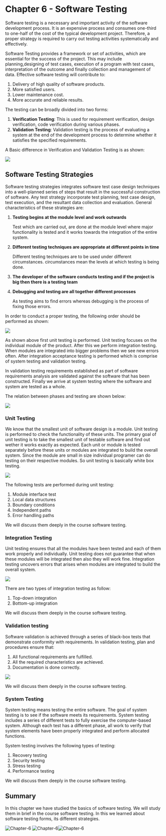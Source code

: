 # Chapter 6 - Software Testing

Software testing is a necessary and important activity of the software development process. It is an expensive process and consumes one-third to one-half of the cost of the typical development project. Therefore, a proper strategy is required to carry out testing activities systematically and effectively.

Software Testing provides a framework or set of activities, which are essential for the success of the project. This may include planning,designing of test cases, execution of a program with test cases, interpretation of the outcome and finally collection and management of data. Effective software testing will contribute to:
1. Delivery of high quality of software products.
2. More satisfied users.
3. Lower maintenance cost.
4. More accurate and reliable results.

The testing can be broadly divided into two forms:
1. **Verification Testing**: This is used for requirement verification, design verification, code verification during various phases.
2. **Validation Testing**: Validation testing is the process of evaluating a system at the end of the development process to determine whether it satisfies the specified requirements.

A Basic difference in Verification and Validation Testing is as shown:

<img src="https://cdn.softwaretestinghelp.com/wp-content/qa/uploads/2019/07/Verification-Vs-Validation.jpg" height="" width="">

## Software Testing Strategies
Software testing strategies integrates software test case design techniques into a well-planned series of steps that result in the successful construction of software. Any test strategy incorporate test planning, test case design, test execution, and the resultant data collection and evaluation. General characteristics of these strategies are:

1. **Testing begins at the module level and work outwards**

    Test which are carried out, are done at the module level where major functionality is tested and it works towards the integration of the entire system.

2. **Different testing techniques are appropriate at different points in time**

   Different testing techniques are to be used under different circumstances. circumstances mean the levels at which testing is being done.

3. **The developer of the software conducts testing and if the project is big then there is a testing team**

4. **Debugging and testing are all together different processes**

   As testing aims to find errors whereas debugging is the process of fixing those errors.

In order to conduct a proper testing, the following order should be performed as shown:

<img src="https://www.guru99.com/images/1/System-Testing.png" height="" width="">

As shown above first unit testing is performed. Unit testing focuses on the individual module of the product. After this we perform integration testing. When modules are integrated into bigger problems then we see new errors often. After integration acceptance testing is performed which is comprise of system testing and validation testing.     

In validation testing requirements established as part of software requirements analysis are validated against the software that has been constructed. Finally we arrive at system testing where the software and system are tested as a whole.

The relation between phases and testing are shown below:

<img src="https://www.researchgate.net/publication/267723600/figure/fig2/AS:668917076877320@1536493667544/The-relationship-between-project-development-and-testing-phases-4.png" height="" width="">

### Unit Testing
We know that the smallest unit of software design is a module. Unit testing is performed to check the functionality of these units. The primary goal of unit testing is to take the smallest unit of testable software and find out wether it works exactly as expected. Each unit or module is tested separately before these units or modules are integrated to build the overall system. Since the module are small in size individual programer can do testing on their respective modules. So unit testing is basically white box testing.

<img src="https://prepinsta.com/wp-content/uploads/2019/07/Unit-Testing.png" height="" width="">

The following tests are performed during unit testing:
1. Module interface test
2. Local data structures
3. Boundary conditions
4. Independent paths
5. Error handling paths

We will discuss them deeply in the course software testing.

### Integration Testing 
Unit testing ensures that all the modules have been tested and each of them work  properly and individually. Unit testing does not guarantee that when these modules will be integrated then also they will work fine. Integration testing uncovers errors that arises when modules are integrated to build the overall system.

<img src="https://kithnkin0508.files.wordpress.com/2017/05/what-is-integrationtesting.png" height="" width="">

There are two types of integration testing as follow:
1. Top-down integration
2. Bottom-up integration

We will discuss them deeply in the course software testing.

### Validation testing

Software validation is achieved through a series of black-box tests that demonstrate conformity with requirements. In validation testing, plan and procedures ensure that:
1. All functional requirements are fulfilled.
2. All the required characteristics are achieved.
3. Documentation is done correctly. 

<img src="https://www.professionalqa.com/assets/images/v-model.png" height="" width="">

We will discuss them deeply in the course software testing.

### System Testing
System testing means testing the entire software. The goal of system testing is to see if the software meets its requirements. System testing includes a series of different tests to fully exercise the computer-based system. Although each test has a different phase, all work to verify that system elements have been properly integrated and perform allocated functions.

System testing involves the following types of testing:
1. Recovery testing 
2. Security testing
3. Stress testing
4. Performance testing

We will discuss them deeply in the course software testing.

## Summary

In this chapter we have studied the basics of software testing. We will study them in brief in the course software testing. In this we learned about software testing forms, its different strategies.


 ![Chapter-6](https://img.shields.io/static/v1?label=Finished&message=Software-Testing&color=red) ![Chapter-6](https://img.shields.io/static/v1?label=Source&message=www.atlassian.com&color==orange)![Chapter-6](https://img.shields.io/static/v1?label=PRs&message=Welcome&color=blue)

